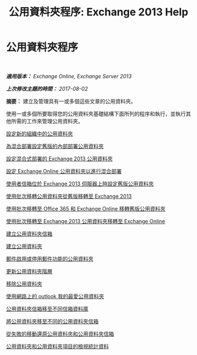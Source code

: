 ﻿---
title: '公用資料夾程序: Exchange 2013 Help'
TOCTitle: 公用資料夾程序
ms:assetid: afa54c8e-f3ab-4f5f-85ad-fb2a905ecfa9
ms:mtpsurl: https://technet.microsoft.com/zh-tw/library/JJ657481(v=EXCHG.150)
ms:contentKeyID: 50473981
ms.date: 05/21/2018
mtps_version: v=EXCHG.150
ms.translationtype: MT
---

# 公用資料夾程序

 

_**適用版本：** Exchange Online, Exchange Server 2013_

_**上次修改主題的時間：** 2017-08-02_

**摘要：**  建立及管理具有一或多個這些文章的公用資料夾。

使用一或多個所要取得您的公用資料夾基礎結構下面所列的程序和執行，並執行其他所需的工作來管理公用資料夾。

[設定新的組織中的公用資料夾](https://docs.microsoft.com/zh-tw/exchange/collaboration-exo/public-folders/set-up-public-folders)

[為混合部署設定舊版的內部部署公用資料夾](https://docs.microsoft.com/zh-tw/exchange/collaboration-exo/public-folders/set-up-legacy-hybrid-public-folders)

[設定混合式部署的 Exchange 2013 公用資料夾](https://docs.microsoft.com/zh-tw/exchange/collaboration-exo/public-folders/set-up-modern-hybrid-public-folders)

[設定 Exchange Online 公用資料夾以進行混合部署](configure-exchange-online-public-folders-for-a-hybrid-deployment-exchange-2013-help.md)

[使用者信箱位於 Exchange 2013 伺服器上時設定舊版公用資料夾](configure-legacy-public-folders-where-user-mailboxes-are-on-exchange-2013-servers-exchange-2013-help.md)

[使用批次移轉公用資料夾從舊版移轉至 Exchange 2013](use-batch-migration-to-migrate-public-folders-to-exchange-2013-from-previous-versions-exchange-2013-help.md)

[使用批次移轉至 Office 365 和 Exchange Online 移轉舊版公用資料夾](https://docs.microsoft.com/zh-tw/exchange/collaboration-exo/public-folders/batch-migration-of-legacy-public-folders)

[使用批次移轉至 Exchange 2013 公用資料夾移轉至 Exchange Online](https://docs.microsoft.com/zh-tw/exchange/collaboration-exo/public-folders/batch-migration-of-exchange-2013-public-folders)

[建立公用資料夾信箱](https://docs.microsoft.com/zh-tw/exchange/collaboration-exo/public-folders/create-public-folder-mailbox)

[建立公用資料夾](https://docs.microsoft.com/zh-tw/exchange/collaboration-exo/public-folders/create-public-folder)

[郵件啟用或停用郵件功能的公用資料夾](mail-enable-or-mail-disable-a-public-folder-exchange-2013-help.md)

[更新公用資料夾階層](https://docs.microsoft.com/zh-tw/exchange/collaboration-exo/public-folders/update-public-folder-hierarchy)

[移除公用資料夾](https://docs.microsoft.com/zh-tw/exchange/collaboration-exo/public-folders/remove-public-folder)

[使用網路上的 outlook 我的最愛公用資料夾](https://docs.microsoft.com/zh-tw/exchange/collaboration-exo/public-folders/use-favorite-public-folders)

[公用資料夾信箱移至不同信箱資料庫](move-a-public-folder-mailbox-to-a-different-mailbox-database-exchange-2013-help.md)

[將公用資料夾移至不同的公用資料夾信箱](move-a-public-folder-to-a-different-public-folder-mailbox-exchange-2013-help.md)

[從失敗的移動還原公用資料夾和公用資料夾信箱](restore-public-folders-and-public-folder-mailboxes-from-failed-moves-exchange-2013-help.md)

[公用資料夾和公用資料夾項目的檢視統計資料](https://docs.microsoft.com/zh-tw/exchange/collaboration-exo/public-folders/view-public-folder-statistics)

